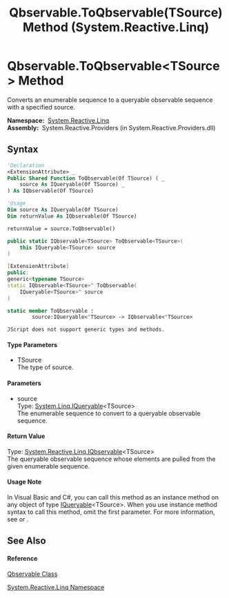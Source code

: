 ﻿---
title: Qbservable.ToQbservable(TSource) Method  (System.Reactive.Linq)
TOCTitle: ToQbservable(TSource) Method
ms:assetid: M:System.Reactive.Linq.Qbservable.ToQbservable``1(System.Linq.IQueryable{``0})
ms:mtpsurl: https://msdn.microsoft.com/en-us/library/Hh229195(v=VS.103)
ms:contentKeyID: 36068611
ms.date: 06/28/2011
mtps_version: v=VS.103
f1_keywords:
- System.Reactive.Linq.Qbservable.ToQbservable``1
dev_langs:
- CSharp
- JScript
- VB
- FSharp
- c++
---

# Qbservable.ToQbservable\<TSource\> Method

Converts an enumerable sequence to a queryable observable sequence with a specified source.

**Namespace:**  [System.Reactive.Linq](hh211929\(v=vs.103\).md)  
**Assembly:**  System.Reactive.Providers (in System.Reactive.Providers.dll)

## Syntax

``` vb
'Declaration
<ExtensionAttribute> _
Public Shared Function ToQbservable(Of TSource) ( _
    source As IQueryable(Of TSource) _
) As IQbservable(Of TSource)
```

``` vb
'Usage
Dim source As IQueryable(Of TSource)
Dim returnValue As IQbservable(Of TSource)

returnValue = source.ToQbservable()
```

``` csharp
public static IQbservable<TSource> ToQbservable<TSource>(
    this IQueryable<TSource> source
)
```

``` c++
[ExtensionAttribute]
public:
generic<typename TSource>
static IQbservable<TSource>^ ToQbservable(
    IQueryable<TSource>^ source
)
```

``` fsharp
static member ToQbservable : 
        source:IQueryable<'TSource> -> IQbservable<'TSource> 
```

``` jscript
JScript does not support generic types and methods.
```

#### Type Parameters

  - TSource  
    The type of source.

#### Parameters

  - source  
    Type: [System.Linq.IQueryable](https://msdn.microsoft.com/en-us/library/Bb351562)\<TSource\>  
    The enumerable sequence to convert to a queryable observable sequence.  

#### Return Value

Type: [System.Reactive.Linq.IQbservable](hh229328\(v=vs.103\).md)\<TSource\>  
The queryable observable sequence whose elements are pulled from the given enumerable sequence.  

#### Usage Note

In Visual Basic and C\#, you can call this method as an instance method on any object of type [IQueryable](https://msdn.microsoft.com/en-us/library/Bb351562)\<TSource\>. When you use instance method syntax to call this method, omit the first parameter. For more information, see [](https://msdn.microsoft.com/en-us/library/Bb384936) or [](https://msdn.microsoft.com/en-us/library/Bb383977).

## See Also

#### Reference

[Qbservable Class](hh211693\(v=vs.103\).md)

[System.Reactive.Linq Namespace](hh211929\(v=vs.103\).md)

